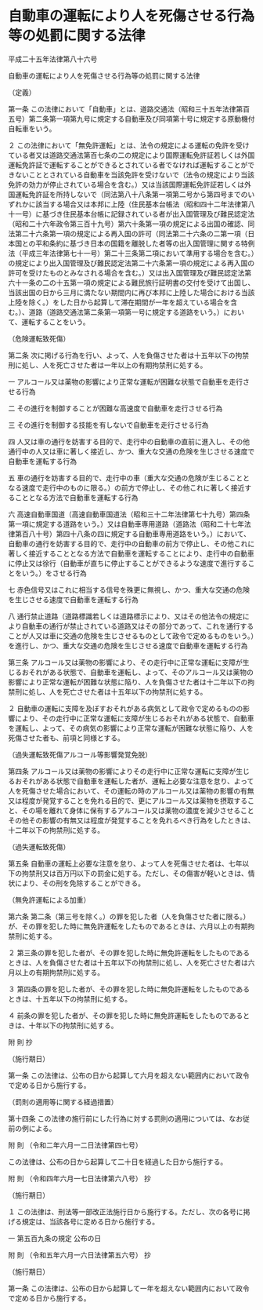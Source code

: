 # 自動車の運転により人を死傷させる行為等の処罰に関する法律

平成二十五年法律第八十六号

自動車の運転により人を死傷させる行為等の処罰に関する法律

（定義）

第一条 この法律において「自動車」とは、道路交通法（昭和三十五年法律第百五号）第二条第一項第九号に規定する自動車及び同項第十号に規定する原動機付自転車をいう。

２ この法律において「無免許運転」とは、法令の規定による運転の免許を受けている者又は道路交通法第百七条の二の規定により国際運転免許証若しくは外国運転免許証で運転することができるとされている者でなければ運転することができないこととされている自動車を当該免許を受けないで（法令の規定により当該免許の効力が停止されている場合を含む。）又は当該国際運転免許証若しくは外国運転免許証を所持しないで（同法第八十八条第一項第二号から第四号までのいずれかに該当する場合又は本邦に上陸（住民基本台帳法（昭和四十二年法律第八十一号）に基づき住民基本台帳に記録されている者が出入国管理及び難民認定法（昭和二十六年政令第三百十九号）第六十条第一項の規定による出国の確認、同法第二十六条第一項の規定による再入国の許可（同法第二十六条の二第一項（日本国との平和条約に基づき日本の国籍を離脱した者等の出入国管理に関する特例法（平成三年法律第七十一号）第二十三条第二項において準用する場合を含む。）の規定により出入国管理及び難民認定法第二十六条第一項の規定による再入国の許可を受けたものとみなされる場合を含む。）又は出入国管理及び難民認定法第六十一条の二の十五第一項の規定による難民旅行証明書の交付を受けて出国し、当該出国の日から三月に満たない期間内に再び本邦に上陸した場合における当該上陸を除く。）をした日から起算して滞在期間が一年を超えている場合を含む。）、道路（道路交通法第二条第一項第一号に規定する道路をいう。）において、運転することをいう。

（危険運転致死傷）

第二条 次に掲げる行為を行い、よって、人を負傷させた者は十五年以下の拘禁刑に処し、人を死亡させた者は一年以上の有期拘禁刑に処する。

一 アルコール又は薬物の影響により正常な運転が困難な状態で自動車を走行させる行為

二 その進行を制御することが困難な高速度で自動車を走行させる行為

三 その進行を制御する技能を有しないで自動車を走行させる行為

四 人又は車の通行を妨害する目的で、走行中の自動車の直前に進入し、その他通行中の人又は車に著しく接近し、かつ、重大な交通の危険を生じさせる速度で自動車を運転する行為

五 車の通行を妨害する目的で、走行中の車（重大な交通の危険が生じることとなる速度で走行中のものに限る。）の前方で停止し、その他これに著しく接近することとなる方法で自動車を運転する行為

六 高速自動車国道（高速自動車国道法（昭和三十二年法律第七十九号）第四条第一項に規定する道路をいう。）又は自動車専用道路（道路法（昭和二十七年法律第百八十号）第四十八条の四に規定する自動車専用道路をいう。）において、自動車の通行を妨害する目的で、走行中の自動車の前方で停止し、その他これに著しく接近することとなる方法で自動車を運転することにより、走行中の自動車に停止又は徐行（自動車が直ちに停止することができるような速度で進行することをいう。）をさせる行為

七 赤色信号又はこれに相当する信号を殊更に無視し、かつ、重大な交通の危険を生じさせる速度で自動車を運転する行為

八 通行禁止道路（道路標識若しくは道路標示により、又はその他法令の規定により自動車の通行が禁止されている道路又はその部分であって、これを通行することが人又は車に交通の危険を生じさせるものとして政令で定めるものをいう。）を進行し、かつ、重大な交通の危険を生じさせる速度で自動車を運転する行為

第三条 アルコール又は薬物の影響により、その走行中に正常な運転に支障が生じるおそれがある状態で、自動車を運転し、よって、そのアルコール又は薬物の影響により正常な運転が困難な状態に陥り、人を負傷させた者は十二年以下の拘禁刑に処し、人を死亡させた者は十五年以下の拘禁刑に処する。

２ 自動車の運転に支障を及ぼすおそれがある病気として政令で定めるものの影響により、その走行中に正常な運転に支障が生じるおそれがある状態で、自動車を運転し、よって、その病気の影響により正常な運転が困難な状態に陥り、人を死傷させた者も、前項と同様とする。

（過失運転致死傷アルコール等影響発覚免脱）

第四条 アルコール又は薬物の影響によりその走行中に正常な運転に支障が生じるおそれがある状態で自動車を運転した者が、運転上必要な注意を怠り、よって人を死傷させた場合において、その運転の時のアルコール又は薬物の影響の有無又は程度が発覚することを免れる目的で、更にアルコール又は薬物を摂取すること、その場を離れて身体に保有するアルコール又は薬物の濃度を減少させることその他その影響の有無又は程度が発覚することを免れるべき行為をしたときは、十二年以下の拘禁刑に処する。

（過失運転致死傷）

第五条 自動車の運転上必要な注意を怠り、よって人を死傷させた者は、七年以下の拘禁刑又は百万円以下の罰金に処する。ただし、その傷害が軽いときは、情状により、その刑を免除することができる。

（無免許運転による加重）

第六条 第二条（第三号を除く。）の罪を犯した者（人を負傷させた者に限る。）が、その罪を犯した時に無免許運転をしたものであるときは、六月以上の有期拘禁刑に処する。

２ 第三条の罪を犯した者が、その罪を犯した時に無免許運転をしたものであるときは、人を負傷させた者は十五年以下の拘禁刑に処し、人を死亡させた者は六月以上の有期拘禁刑に処する。

３ 第四条の罪を犯した者が、その罪を犯した時に無免許運転をしたものであるときは、十五年以下の拘禁刑に処する。

４ 前条の罪を犯した者が、その罪を犯した時に無免許運転をしたものであるときは、十年以下の拘禁刑に処する。

附 則 抄

（施行期日）

第一条 この法律は、公布の日から起算して六月を超えない範囲内において政令で定める日から施行する。

（罰則の適用等に関する経過措置）

第十四条 この法律の施行前にした行為に対する罰則の適用については、なお従前の例による。

附 則 （令和二年六月一二日法律第四七号）

この法律は、公布の日から起算して二十日を経過した日から施行する。

附 則 （令和四年六月一七日法律第六八号） 抄

（施行期日）

１ この法律は、刑法等一部改正法施行日から施行する。ただし、次の各号に掲げる規定は、当該各号に定める日から施行する。

一 第五百九条の規定 公布の日

附 則 （令和五年六月一六日法律第五六号） 抄

（施行期日）

第一条 この法律は、公布の日から起算して一年を超えない範囲内において政令で定める日から施行する。
